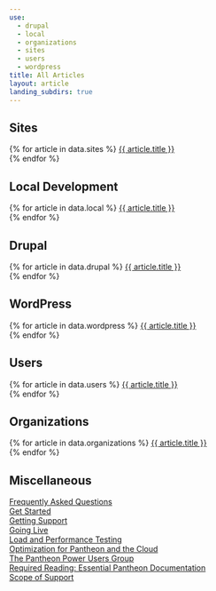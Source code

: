 ```yaml
---
use:
  - drupal
  - local
  - organizations
  - sites
  - users
  - wordpress
title: All Articles
layout: article
landing_subdirs: true
---
```


## Sites
{% for article in data.sites %}
<a href="{{ article.url }}">{{ article.title }}</a><br>
{% endfor %}
## Local Development
{% for article in data.local %}
<a href="{{ article.url }}">{{ article.title }}</a><br>
{% endfor %}
## Drupal
{% for article in data.drupal %}
<a href="{{ article.url }}">{{ article.title }}</a><br>
{% endfor %}
## WordPress
{% for article in data.wordpress %}
<a href="{{ article.url }}">{{ article.title }}</a><br>
{% endfor %}
## Users
{% for article in data.users %}
<a href="{{ article.url }}">{{ article.title }}</a><br>
{% endfor %}
## Organizations
{% for article in data.organizations %}
<a href="{{ article.url }}">{{ article.title }}</a><br>
{% endfor %}
## Miscellaneous
[Frequently Asked Questions](/docs/articles/frequently-asked-questions)<br>
[Get Started](/docs/articles/getting-started)<br>
[Getting Support](/docs/articles/getting-support)<br>
[Going Live](/docs/articles/going-live)<br>
[Load and Performance Testing](/docs/articles/load-and-performance-testing)<br>
[Optimization for Pantheon and the Cloud](/docs/articles/optimizing)<br>
[The Pantheon Power Users Group](/docs/articles/power-users)<br>
[Required Reading: Essential Pantheon Documentation](/docs/articles/required-reading-essential-pantheon-documentation)<br>
[Scope of Support](/docs/articles/scope-of-support)<br>
